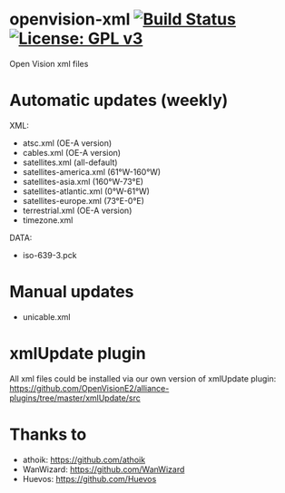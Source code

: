 openvision-xml [![Build Status](https://travis-ci.org/OpenVisionE2/openvision-xml.svg?branch=master)](https://travis-ci.org/OpenVisionE2/openvision-xml) [![License: GPL v3](https://img.shields.io/badge/License-GPLv3-blue.svg)](https://www.gnu.org/licenses/gpl-3.0)
==============
Open Vision xml files

# Automatic updates (weekly)

XML:

- atsc.xml (OE-A version)
- cables.xml (OE-A version)
- satellites.xml (all-default)
- satellites-america.xml (61°W-160°W)
- satellites-asia.xml (160°W-73°E)
- satellites-atlantic.xml (0°W-61°W)
- satellites-europe.xml (73°E-0°E)
- terrestrial.xml (OE-A version)
- timezone.xml

DATA:

- iso-639-3.pck

# Manual updates

- unicable.xml

# xmlUpdate plugin

All xml files could be installed via our own version of xmlUpdate plugin: https://github.com/OpenVisionE2/alliance-plugins/tree/master/xmlUpdate/src

# Thanks to

- athoik: https://github.com/athoik
- WanWizard: https://github.com/WanWizard
- Huevos: https://github.com/Huevos
